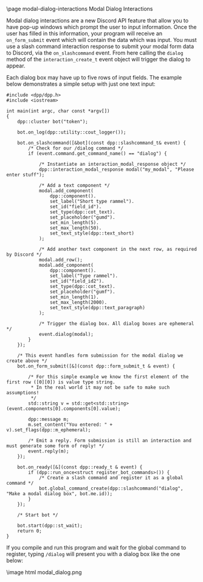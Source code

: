 \page modal-dialog-interactions Modal Dialog Interactions

Modal dialog interactions are a new Discord API feature that allow you to have pop-up windows which prompt the user to input information. Once the user has filled in this information, your program will receive an `on_form_submit` event which will contain the data which was input. You must use a slash command interaction response to submit your modal form data to Discord, via the `on_slashcommand` event. From here calling the `dialog` method of the `interaction_create_t` event object will trigger the dialog to appear.

Each dialog box may have up to five rows of input fields. The example below demonstrates a simple setup with just one text input:

~~~~~~~~~~{.cpp}
#include <dpp/dpp.h>
#include <iostream>

int main(int argc, char const *argv[])
{
	dpp::cluster bot("token");

    bot.on_log(dpp::utility::cout_logger());

	bot.on_slashcommand([&bot](const dpp::slashcommand_t& event) {
		/* Check for our /dialog command */
		if (event.command.get_command_name() == "dialog") {

			/* Instantiate an interaction_modal_response object */
			dpp::interaction_modal_response modal("my_modal", "Please enter stuff");

			/* Add a text component */
			modal.add_component(
				dpp::component().
				set_label("Short type rammel").
				set_id("field_id").
				set_type(dpp::cot_text).
				set_placeholder("gumd").
				set_min_length(5).
				set_max_length(50).
				set_text_style(dpp::text_short)
			);

			/* Add another text component in the next row, as required by Discord */
			modal.add_row();
			modal.add_component(
				dpp::component().
				set_label("Type rammel").
				set_id("field_id2").
				set_type(dpp::cot_text).
				set_placeholder("gumf").
				set_min_length(1).
				set_max_length(2000).
				set_text_style(dpp::text_paragraph)
			);

			/* Trigger the dialog box. All dialog boxes are ephemeral */
			event.dialog(modal);
		}
	});

	/* This event handles form submission for the modal dialog we create above */
	bot.on_form_submit([&](const dpp::form_submit_t & event) {
		
		/* For this simple example we know the first element of the first row ([0][0]) is value type string.
		 * In the real world it may not be safe to make such assumptions!
		 */
		std::string v = std::get<std::string>(event.components[0].components[0].value);

		dpp::message m;
		m.set_content("You entered: " + v).set_flags(dpp::m_ephemeral);

		/* Emit a reply. Form submission is still an interaction and must generate some form of reply! */
		event.reply(m);
	});

	bot.on_ready([&](const dpp::ready_t & event) {
	    if (dpp::run_once<struct register_bot_commands>()) {
			/* Create a slash command and register it as a global command */
		    bot.global_command_create(dpp::slashcommand("dialog", "Make a modal dialog box", bot.me.id));
		}
	});

	/* Start bot */

	bot.start(dpp::st_wait);
	return 0;
}
~~~~~~~~~~

If you compile and run this program and wait for the global command to register, typing `/dialog` will present you with a dialog box like the one below:

\image html modal_dialog.png

